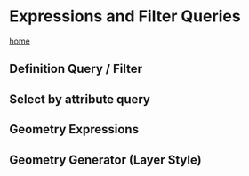 # Expressions and Filter Queries
[home](../README.md)

## Definition Query / Filter

## Select by attribute query

## Geometry Expressions

## Geometry Generator (Layer Style)